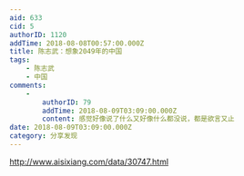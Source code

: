 ```yaml
---
aid: 633
cid: 5
authorID: 1120
addTime: 2018-08-08T00:57:00.000Z
title: 陈志武：想象2049年的中国
tags:
    - 陈志武
    - 中国
comments:
    -
        authorID: 79
        addTime: 2018-08-09T03:09:00.000Z
        content: 感觉好像说了什么又好像什么都没说，都是欲言又止
date: 2018-08-09T03:09:00.000Z
category: 分享发现
---
```


http://www.aisixiang.com/data/30747.html
